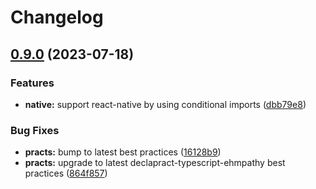 # Changelog

## [0.9.0](https://github.com/whodisio/simple-jwt-auth/compare/v0.8.0...v0.9.0) (2023-07-18)


### Features

* **native:** support react-native by using conditional imports ([dbb79e8](https://github.com/whodisio/simple-jwt-auth/commit/dbb79e890a3598c8d55e94c9380ff8c274bcd2ef))


### Bug Fixes

* **practs:** bump to latest best practices ([16128b9](https://github.com/whodisio/simple-jwt-auth/commit/16128b9fedc955f8ef2e9fce9c65e2f99a9c91aa))
* **practs:** upgrade to latest declapract-typescript-ehmpathy best practices ([864f857](https://github.com/whodisio/simple-jwt-auth/commit/864f857e970a4494165dec8127dca202d9b0f094))
